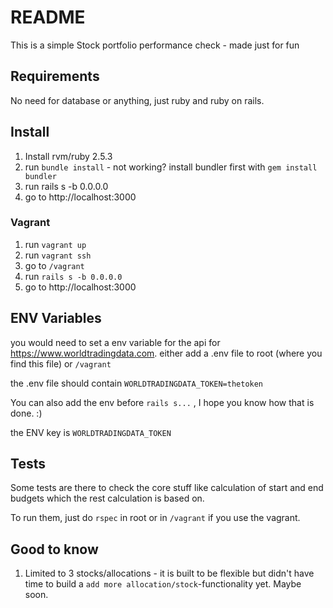 # README

This is a simple Stock portfolio performance check - made just for fun

## Requirements
No need for database or anything, just ruby and ruby on rails.

## Install

1. Install rvm/ruby 2.5.3
2. run  `bundle install` - not working? install bundler first with `gem install bundler`
3. run rails s -b 0.0.0.0
4. go to http://localhost:3000

### Vagrant

1. run `vagrant up`
2. run `vagrant ssh`
3. go to `/vagrant`
4. run `rails s -b 0.0.0.0`
5. go to http://localhost:3000

## ENV Variables
you would need to set a env variable for the api for https://www.worldtradingdata.com.
either add a .env file to root (where you find this file) or `/vagrant`

the .env file should contain `WORLDTRADINGDATA_TOKEN=thetoken`

You can also add the env before `rails s...` , I hope you know how that is done. :)

the ENV key is `WORLDTRADINGDATA_TOKEN`

## Tests

Some tests are there to check the core stuff like calculation of start and end budgets which the rest calculation is based on.

To run them, just do `rspec` in root or in `/vagrant` if you use the vagrant.

## Good to know

1. Limited to 3 stocks/allocations - it is built to be flexible but didn't have time to build a `add more allocation/stock`-functionality yet. Maybe soon.
